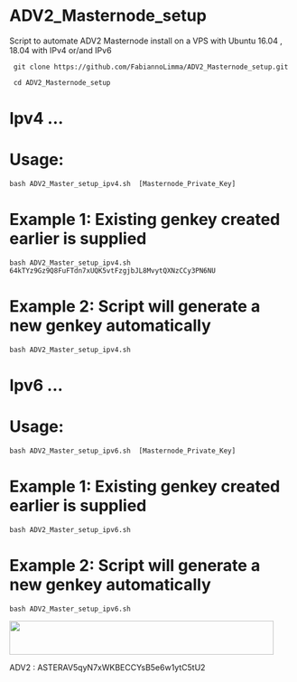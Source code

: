 # ADV2_Masternode_setup
Script to automate ADV2 Masternode install on a VPS with Ubuntu 16.04 , 18.04  with IPv4 or/and IPv6 

     git clone https://github.com/FabiannoLimma/ADV2_Masternode_setup.git

     cd ADV2_Masternode_setup




  # Ipv4 ...
    
# Usage:
    bash ADV2_Master_setup_ipv4.sh  [Masternode_Private_Key]

# Example 1: Existing genkey created earlier is supplied
    bash ADV2_Master_setup_ipv4.sh  64kTYz9Gz9Q8FuFTdn7xUQK5vtFzgjbJL8MvytQXNzCCy3PN6NU

# Example 2: Script will generate a new genkey automatically
    bash ADV2_Master_setup_ipv4.sh
  

  # Ipv6 ...
    
# Usage:
    bash ADV2_Master_setup_ipv6.sh  [Masternode_Private_Key]

# Example 1: Existing genkey created earlier is supplied
    bash ADV2_Master_setup_ipv6.sh  

# Example 2: Script will generate a new genkey automatically
    bash ADV2_Master_setup_ipv6.sh
  
<a href="https://www.vultr.com/?ref=8224236"><img src="https://www.vultr.com/media/banner_2.png" width="468" height="60"></a>

  
  
 ADV2 :  ASTERAV5qyN7xWKBECCYsB5e6w1ytC5tU2
 
 
  
